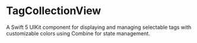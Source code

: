 # TagCollectionView
A Swift 5 UIKit component for displaying and managing selectable tags with customizable colors using Combine for state management.
